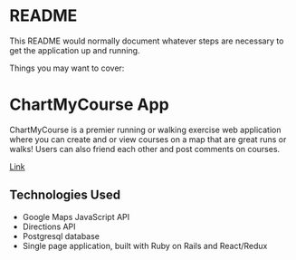 # README

This README would normally document whatever steps are necessary to get the
application up and running.

Things you may want to cover:

# ChartMyCourse App

ChartMyCourse is a premier running or walking exercise web application where you can create and or view courses on a map that are great runs or walks! Users can also friend each other and post comments on courses.

[Link](https://chart-my-course.herokuapp.com/#/)

## Technologies Used
* Google Maps JavaScript API
* Directions API
* Postgresql database
* Single page application, built with Ruby on Rails and React/Redux










